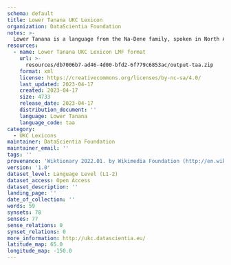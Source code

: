 ```yaml
---
schema: default
title: Lower Tanana UKC Lexicon
organization: DataScientia Foundation
notes: >-
  Lower Tanana is a language from the Na-Dene family, spoken in North America. The UKC Lexicon of Lower Tanana is represented as a lexico-semantic network. It consists of words, word senses, synsets, as well as sense-level and synset-level relationships.
resources:
  - name: Lower Tanana UKC Lexicon LMF format
    url: >-
      resources/db7006b7-ad46-4d00-bfd2-6f779c6853ac/output-taa.zip
    format: xml
    license: https://creativecommons.org/licenses/by-nc-sa/4.0/
    last_updated: 2023-04-17
    created: 2023-04-17
    size: 4733
    release_date: 2023-04-17
    distribution_document: ''
    language: Lower Tanana
    language_code: taa
category:
  - UKC Lexicons
maintainer: DataScientia Foundation
maintainer_email: ''
tags: ''
provenance: 'Wiktionary 2022.01. by Wikimedia Foundation (http://en.wiktionary.org); CogNet 2.1 by Khuyagbaatar Batsuren, National University of Mongolia (http://cognet.ukc.disi.unitn.it); Native Languages of the Americas 2021.11. by Laura Redish and Orrin Lewis (http://www.native-languages.org); Princeton WordNet 2.1 by Princeton University (https://wordnet.princeton.edu)'
version: '1.0'
dataset_level: Language Level (L1-2)
dataset_access: Open Access
dataset_description: ''
landing_page: ''
date_of_collection: ''
words: 59
synsets: 78
senses: 77
sense_relations: 0
synset_relations: 0
more_information: http://ukc.datascientia.eu/
latitude_map: 65.0
longitude_map: -150.0
---
```

